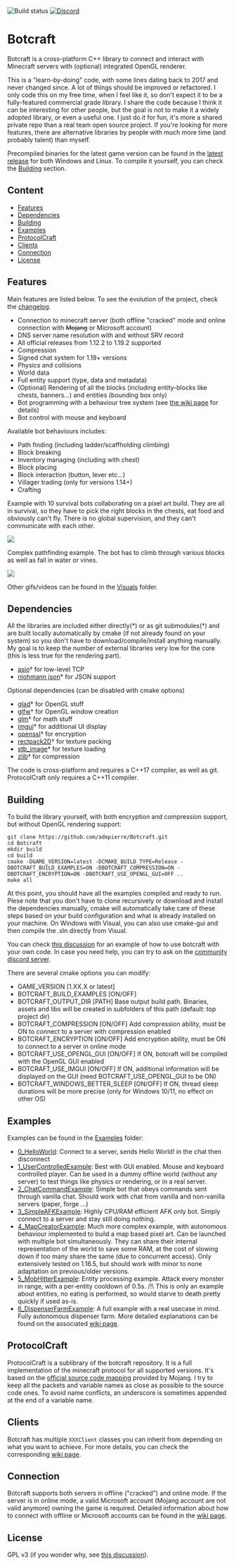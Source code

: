 ![Build status](https://github.com/adepierre/Botcraft/actions/workflows/build.yml/badge.svg)
[![Discord](https://badgen.net/badge/icon/discord?icon=discord&label)](https://discord.gg/wECVsTbjA9)

# Botcraft

Botcraft is a cross-platform C++ library to connect and interact with Minecraft servers with (optional) integrated OpenGL renderer.

This is a "learn-by-doing" code, with some lines dating back to 2017 and never changed since. A lot of things should be improved or refactored. I only code this on my free time, when I feel like it, so don't expect it to be a fully-featured commercial grade library. I share the code because I think it can be interesting for other people, but the goal is not to make it a widely adopted library, or even a useful one. I just do it for fun, it's more a shared private repo than a real team open source project. If you're looking for more features, there are alternative libraries by people with much more time (and probably talent) than myself.

Precompiled binaries for the latest game version can be found in the [latest release](https://github.com/adepierre/Botcraft/releases/tag/latest) for both Windows and Linux. To compile it yourself, you can check the [Building](#building) section.

## Content

  * [Features](#features)
  * [Dependencies](#dependencies)
  * [Building](#building)
  * [Examples](#examples)
  * [ProtocolCraft](#protocolcraft)
  * [Clients](#clients)
  * [Connection](#connection)
  * [License](#license)

## Features

Main features are listed below. To see the evolution of the project, check the [changelog](https://github.com/adepierre/Botcraft/wiki/Changelog).

- Connection to minecraft server (both offline "cracked" mode and online connection with ~~Mojang~~ or Microsoft account)
- DNS server name resolution with and without SRV record
- All official releases from 1.12.2 to 1.19.2 supported
- Compression
- Signed chat system for 1.19+ versions
- Physics and collisions
- World data
- Full entity support (type, data and metadata)
- (Optional) Rendering of all the blocks (including entity-blocks like chests, banners...) and entities (bounding box only)
- Bot programming with a behaviour tree system (see [the wiki page](https://github.com/adepierre/Botcraft/wiki/Behaviour-system) for details)
- Bot control with mouse and keyboard

Available bot behaviours includes:
- Path finding (including ladder/scaffholding climbing)
- Block breaking
- Inventory managing (including with chest)
- Block placing
- Block interaction (button, lever etc...)
- Villager trading (only for versions 1.14+)
- Crafting

Example with 10 survival bots collaborating on a pixel art build. They are all in survival, so they have to pick the right blocks in the chests, eat food and obviously can't fly. There is no global supervision, and they can't communicate with each other.

![](Visuals/mapart.gif)

Complex pathfinding example. The bot has to climb through various blocks as well as fall in water or vines.

![](Visuals/pathfinding_climb.gif)

Other gifs/videos can be found in the [Visuals](Visuals/) folder.

## Dependencies

All the libraries are included either directly(\*) or as git submodules(†) and are built locally automatically by cmake (if not already found on your system) so you don't have to download/compile/install anything manually. My goal is to keep the number of external libraries very low for the core (this is less true for the rendering part).

- [asio](https://think-async.com/Asio/)† for low-level TCP
- [nlohmann json](https://github.com/nlohmann/json)\* for JSON support


Optional dependencies (can be disabled with cmake options)
- [glad](https://glad.dav1d.de/)\* for OpenGL stuff
- [glfw](https://github.com/glfw/glfw)† for OpenGL window creation
- [glm](https://github.com/g-truc/glm)† for math stuff
- [imgui](https://github.com/ocornut/imgui)† for additional UI display
- [openssl](https://www.openssl.org/)† for encryption
- [rectpack2D](https://github.com/TeamHypersomnia/rectpack2D)† for texture packing
- [stb_image](https://github.com/nothings/stb)\* for texture loading
- [zlib](https://github.com/madler/zlib)† for compression

The code is cross-platform and requires a C++17 compiler, as well as git. ProtocolCraft only requires a C++11 compiler.

## Building

To build the library yourself, with both encryption and compression support, but without OpenGL rendering support:
```
git clone https://github.com/adepierre/Botcraft.git
cd Botcraft
mkdir build
cd build
cmake -DGAME_VERSION=latest -DCMAKE_BUILD_TYPE=Release -DBOTCRAFT_BUILD_EXAMPLES=ON -DBOTCRAFT_COMPRESSION=ON -DBOTCRAFT_ENCRYPTION=ON -DBOTCRAFT_USE_OPENGL_GUI=OFF ..
make all
```

At this point, you should have all the examples compiled and ready to run. Plese note that you don't have to clone recursively or download and install the dependencies manually, cmake will automatically take care of these steps based on your build configuration and what is already installed on your machine. On Windows with Visual, you can also use cmake-gui and then compile the .sln directly from Visual.

You can check [this discussion](https://github.com/adepierre/Botcraft/discussions/45#discussioncomment-1142555) for an example of how to use botcraft with your own code. In case you need help, you can try to ask on the [community discord server](https://discord.gg/wECVsTbjA9).

There are several cmake options you can modify:
- GAME_VERSION [1.XX.X or latest]
- BOTCRAFT_BUILD_EXAMPLES [ON/OFF]
- BOTCRAFT_OUTPUT_DIR [PATH] Base output build path. Binaries, assets and libs will be created in subfolders of this path (default: top project dir)
- BOTCRAFT_COMPRESSION [ON/OFF] Add compression ability, must be ON to connect to a server with compression enabled
- BOTCRAFT_ENCRYPTION [ON/OFF] Add encryption ability, must be ON to connect to a server in online mode
- BOTCRAFT_USE_OPENGL_GUI [ON/OFF] If ON, botcraft will be compiled with the OpenGL GUI enabled
- BOTCRAFT_USE_IMGUI [ON/OFF] If ON, additional information will be displayed on the GUI (need BOTCRAFT_USE_OPENGL_GUI to be ON)
- BOTCRAFT_WINDOWS_BETTER_SLEEP [ON/OFF] If ON, thread sleep durations will be more precise (only for Windows 10/11, no effect on other OS)

## Examples

Examples can be found in the [Examples](Examples/) folder:
- [0_HelloWorld](Examples/0_HelloWorld): Connect to a server, sends Hello World! in the chat then disconnect
- [1_UserControlledExample](Examples/1_UserControlledExample): Best with GUI enabled. Mouse and keyboard controlled player. Can be used in a dummy offline world (without any server) to test things like physics or rendering, or in a real server.
- [2_ChatCommandExample](Examples/2_ChatCommandExample): Simple bot that obeys commands sent through vanilla chat. Should work with chat from vanilla and non-vanilla servers (paper, forge ...)
- [3_SimpleAFKExample](Examples/3_SimpleAFKExample): Highly CPU/RAM efficient AFK only bot. Simply connect to a server and stay still doing nothing.
- [4_MapCreatorExample](Examples/4_MapCreatorExample): Much more complex example, with autonomous behaviour implemented to build a map based pixel art. Can be launched with multiple bot simultaneously. They can share their internal representation of the world to save some RAM, at the cost of slowing down if too many share the same (due to concurrent access). Only extensively tested on 1.16.5, but should work with minor to none adaptation on previous/older versions.
- [5_MobHitterExample](Examples/5_MobHitterExample): Entity processing example. Attack every monster in range, with a per-entity cooldown of 0.5s. /!\ This is only an example about entities, no eating is performed, so would starve to death pretty quickly if used as-is.
- [6_DispenserFarmExample](Examples/6_DispenserFarmExample): A full example with a real usecase in mind. Fully autonomous dispenser farm. More detailed explanations can be found on the associated [wiki page](https://github.com/adepierre/Botcraft/wiki/Dispensers-example).

## ProtocolCraft

ProtocolCraft is a sublibrary of the botcraft repository. It is a full implementation of the minecraft protocol for all supported versions. It's based on the [official source code mapping](https://www.minecraft.net/en-us/article/minecraft-snapshot-19w36a) provided by Mojang. I try to keep all the packets and variable names as close as possible to the source code ones. To avoid name conflicts, an underscore is sometimes appended at the end of a variable name.

## Clients

Botcraft has multiple ``XXXClient`` classes you can inherit from depending on what you want to achieve. For more details, you can check the corresponding [wiki page](https://github.com/adepierre/Botcraft/wiki/Clients).

## Connection

Botcraft supports both servers in offline ("cracked") and online mode. If the server is in online mode, a valid Microsoft account (Mojang account are not valid anymore) owning the game is required. Detailed information about how to connect with offline or  Microsoft accounts can be found in the [wiki page](https://github.com/adepierre/Botcraft/wiki/Connection).

## License

GPL v3 (if you wonder why, see [this discussion](https://github.com/adepierre/Botcraft/discussions/51)).
